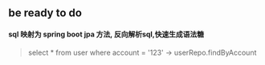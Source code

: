 ## be ready to do
#### sql 映射为 spring boot jpa 方法, 反向解析sql,快速生成语法糖
> select * from user where account = '123' -\>  userRepo.findByAccount